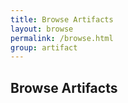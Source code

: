 ```yaml
---
title: Browse Artifacts
layout: browse
permalink: /browse.html
group: artifact
---
```


## Browse Artifacts
